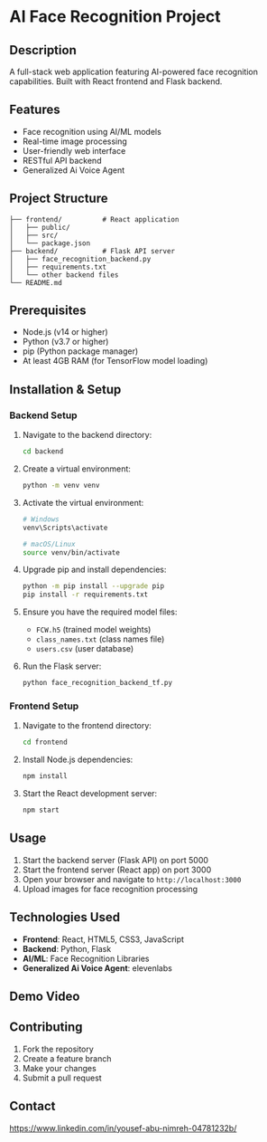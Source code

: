 # AI Face Recognition Project

## Description

A full-stack web application featuring AI-powered face recognition capabilities. Built with React frontend and Flask backend.

## Features

- Face recognition using AI/ML models
- Real-time image processing
- User-friendly web interface
- RESTful API backend
- Generalized Ai Voice Agent

## Project Structure

```
├── frontend/          # React application
│   ├── public/
│   ├── src/
│   └── package.json
├── backend/           # Flask API server
│   ├── face_recognition_backend.py
│   ├── requirements.txt
│   └── other backend files
└── README.md
```

## Prerequisites

- Node.js (v14 or higher)
- Python (v3.7 or higher)
- pip (Python package manager)
- At least 4GB RAM (for TensorFlow model loading)

## Installation & Setup

### Backend Setup
1. Navigate to the backend directory:
   ```bash
   cd backend
   ```

2. Create a virtual environment:
   ```bash
   python -m venv venv
   ```

3. Activate the virtual environment:
   ```bash
   # Windows
   venv\Scripts\activate
   
   # macOS/Linux
   source venv/bin/activate
   ```

4. Upgrade pip and install dependencies:
   ```bash
   python -m pip install --upgrade pip
   pip install -r requirements.txt
   ```

5. Ensure you have the required model files:
   - `FCW.h5` (trained model weights)
   - `class_names.txt` (class names file)
   - `users.csv` (user database)

6. Run the Flask server:
   ```bash
   python face_recognition_backend_tf.py
   ```

### Frontend Setup
1. Navigate to the frontend directory:
   ```bash
   cd frontend
   ```

2. Install Node.js dependencies:
   ```bash
   npm install
   ```

3. Start the React development server:
   ```bash
   npm start
   ```

## Usage

1. Start the backend server (Flask API) on port 5000
2. Start the frontend server (React app) on port 3000
3. Open your browser and navigate to `http://localhost:3000`
4. Upload images for face recognition processing

## Technologies Used

- **Frontend**: React, HTML5, CSS3, JavaScript
- **Backend**: Python, Flask
- **AI/ML**: Face Recognition Libraries
- **Generalized Ai Voice Agent**: elevenlabs

## Demo Video

## Contributing

1. Fork the repository
2. Create a feature branch
3. Make your changes
4. Submit a pull request

## Contact

https://www.linkedin.com/in/yousef-abu-nimreh-04781232b/
